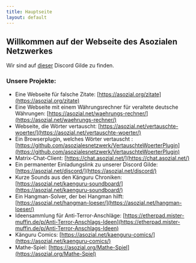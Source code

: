 ```yaml
---
title: Hauptseite
layout: default
---
```


## Willkommen auf der Webseite des Asozialen Netzwerkes
Wir sind auf [dieser](https://asozial.org/discord) Discord Gilde zu finden.


### Unsere Projekte:

- Eine Webseite für falsche Zitate:  [https://asozial.org/zitate](https://asozial.org/zitate)
- Eine Webseite mit einem Währungsrechner für veraltete deutsche Währungen: [https://asozial.net/waehrungs-rechner/](https://asozial.net/waehrungs-rechner/)
- Webseite, die Wörter vertauscht: [https://asozial.net/vertauschte-woerter/](https://asozial.net/vertauschte-woerter/)
- Ein Browserplugin, welches Wörter vertauscht : [https://github.com/asozialesnetzwerk/VertauschteWoerterPlugin](https://github.com/asozialesnetzwerk/VertauschteWoerterPlugin)
- Matrix-Chat-Client: [https://chat.asozial.net/](https://chat.asozial.net/)
- Ein permanenter Einladungslink zu unserer Discord Gilde: [https://asozial.net/discord/](https://asozial.net/discord/)
- Kurze Sounds aus den Känguru Chroniken: [https://asozial.net/kaenguru-soundboard/](https://asozial.net/kaenguru-soundboard/)
- Ein Hangman-Solver, der bei Hangman hilft: [https://asozial.net/hangman-loeser/](https://asozial.net/hangman-loeser/)
- Ideensammlung für Anti-Terror-Anschläge: [https://etherpad.mister-muffin.de/p/Anti-Terror-Anschlags-Ideen](https://etherpad.mister-muffin.de/p/Anti-Terror-Anschlags-Ideen)
- Känguru Comics: [https://asozial.net/kaenguru-comics/](https://asozial.net/kaenguru-comics/)
- Mathe-Spiel: [https://asozial.org/Mathe-Spiel](https://asozial.org/Mathe-Spiel)
